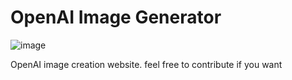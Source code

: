# OpenAI Image Generator
![image](https://user-images.githubusercontent.com/88339569/207901369-36a79206-f3e6-4434-b584-ac3a84a6224e.png)

OpenAI image creation website. feel free to contribute if you want
